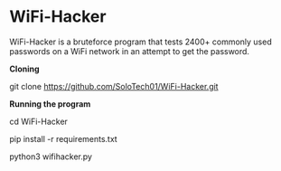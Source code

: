 # WiFi-Hacker
WiFi-Hacker is a bruteforce program that tests 2400+ commonly used passwords on a WiFi network in an attempt to get the password.


**Cloning**


git clone https://github.com/SoloTech01/WiFi-Hacker.git

**Running the program**

cd WiFi-Hacker

pip install -r requirements.txt

python3 wifihacker.py
